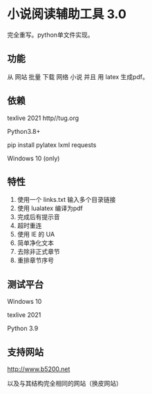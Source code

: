 # 小说阅读辅助工具 3.0

完全重写。python单文件实现。

## 功能

从 网站 批量 下载 网络 小说 并且 用 latex 生成pdf。
## 依赖

texlive 2021	http//tug.org

Python3.8+

pip install pylatex lxml requests

Windows 10 (only)

## 特性
1. 使用一个 links.txt 输入多个目录链接
2. 使用 lualatex 编译为pdf
3. 完成后有提示音
4. 超时重连
5. 使用 IE 的 UA
6. 简单净化文本
7. 去除非正式章节
8. 重排章节序号

## 测试平台

Windows 10

texlive 2021

Python 3.9

## 支持网站

http://www.b5200.net

以及与其结构完全相同的网站（换皮网站）
